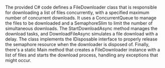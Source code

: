 The provided C# code defines a FileDownloader class that is responsible for downloading a list of files concurrently, with a specified maximum number of concurrent downloads. It uses a ConcurrentQueue to manage the files to be downloaded and a SemaphoreSlim to limit the number of simultaneous downloads. The StartDownloadAsync method manages the download tasks, and DownloadFileAsync simulates a file download with a delay. The class implements the IDisposable interface to properly release the semaphore resource when the downloader is disposed of. Finally, there's a static Main method that creates a FileDownloader instance with a list of files and starts the download process, handling any exceptions that might occur.